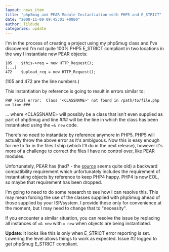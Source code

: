 ```yaml
---
layout: news_item
title: "phpSmug and PEAR Module Instantiation with PHP5 and E_STRICT"
date: "2008-11-09 09:45:01 +0000"
author: lildude
categories: update
---
```


I'm in the process of creating a project using my phpSmug class and I've discovered I'm not quite 100% PHP5 E_STRICT compliant in two locations in the way I instantiate new PEAR objects:

```
105    $this->req = new HTTP_Request();
[...]
472    $upload_req = new HTTP_Request();
```

(105 and 472 are the line numbers.)

This instantiation by reference is going to result in errors similar to:

`PHP Fatal error:  Class '<CLASSNAME>' not found in /path/to/file.php on line ###`

... where &lt;CLASSNAME&gt; will possibly be a class that isn't even supplied as part of phpSmug and line ### will be the line in which the class has been instantiated using the `=& new` code.

There's no need to instantiate by reference anymore in PHP5.  PHP5 will actually throw the above error as it's ambiguous.  Now this is easy enough for me to fix in the files I ship (which I'll do in the next release), however it's more of a challenge to correct the files I have no control over, like PEAR modules.

Unfortunately, PEAR has (had? - the [source](http://pear.php.net/pepr/pepr-proposal-show.php?id=419) seems quite old) a backward compatibility requirement which unfortunately includes the requirement of instantiating objects by reference to keep PHP4 happy. PHP4 is now EOL, so maybe that requirement has been dropped.

I'm going to need to do some research to see how I can resolve this.  This may mean forcing the use of the classes supplied with phpSmug ahead of those supplied by your ISP/system. I provide these only for convenience at the moment, but I may need to change that to "necessity".

If you encounter a similar situation, you can resolve the issue by replacing all instances of `=& new` with `= new` when objects are being instantiated.

**Update**: It looks like this is only when E_STRICT error reporting is set.  Lowering the level allows things to work as expected. Issue #2 logged to get phpSmug E_STRICT compliant.
